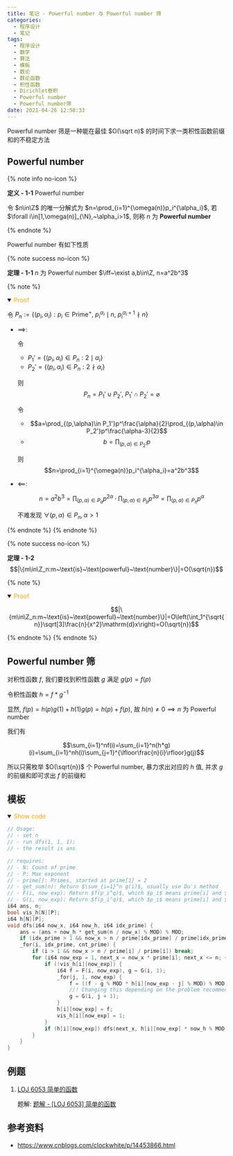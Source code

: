```yaml
---
title: 笔记 - Powerful number 与 Powerful number 筛
categories:
  - 程序设计
  - 笔记
tags:
  - 程序设计
  - 数学
  - 算法
  - 模板
  - 数论
  - 数论函数
  - 积性函数
  - Dirichlet卷积
  - Powerful number
  - Powerful number筛
date: 2021-04-26 12:58:33
---
```


Powerful number 筛是一种能在最佳 $O(\sqrt n)$ 的时间下求一类积性函数前缀和的不稳定方法

<!-- more -->

## Powerful number

{% note info no-icon %}

**<a id="def-1-1">定义 - 1-1</a>** Powerful number

令 $n\in\Z$ 的唯一分解式为 $n=\prod_{i=1}^{\omega(n)}p_i^{\alpha_i}$, 若 $\forall i\in[1,\omega(n)]_{\N},~\alpha_i>1$, 则称 $n$ 为 **Powerful number**

{% endnote %}

Powerful number 有如下性质

{% note success no-icon %}

**<a id="th-1-1">定理 - 1-1</a>** $n$ 为 Powerful number $\iff~\exist a,b\in\Z, n=a^2b^3$

{% note %}

<details open="open">
<summary><font color='orange'>Proof</font></summary>

令 $P_n:=\{(p_i,\alpha_i):p_i\in\text{Prime}^+,~p_i^{\alpha_i}\mid n,~p_i^{\alpha_i+1}\nmid n\}$

- $\implies$:

  令

  - $P_1'=\{(p_i,\alpha_i)\in P_n:2\mid\alpha_i\}$
  - $P_2'=\{(p_i,\alpha_i)\in P_n:2\nmid\alpha_i\}$

  则
  $$P_n=P_1'\cup P_2',~P_1'\cap P_2'=\varnothing$$

  令

  - $$a=\prod_{(p,\alpha)\in P_1'}p^\frac{\alpha}{2}\prod_{(p,\alpha)\in P_2'}p^\frac{\alpha-3}{2}$$
  - $$b=\prod_{(p,\alpha)\in P_2'}p$$

  则
  $$n=\prod_{i=1}^{\omega(n)}p_i^{\alpha_i}=a^2b^3$$

- $\impliedby$:

  $$n=a^2b^3=\prod_{(p,\alpha)\in P_a}p^{2\alpha}\cdot\prod_{(p,\alpha)\in P_b}p^{3\alpha}=\prod_{(p,\alpha)\in P_n}p^\alpha$$

  不难发现 $\forall(p,\alpha)\in P_n,\alpha>1$

</details>

{% endnote %}
{% endnote %}

{% note success no-icon %}

**<a id="th-1-2">定理 - 1-2</a>**
$$|\{m\in\Z_n:m~\text{is}~\text{powerful}~\text{number}\}|=O(\sqrt{n})$$

{% note %}

<details open="open">
<summary><font color='orange'>Proof</font></summary>

$$|\{m\in\Z_n:m~\text{is}~\text{powerful}~\text{number}\}|=O\left(\int_1^{\sqrt{n}}\sqrt[3]\frac{n}{x^2}\mathrm{d}x\right)=O(\sqrt{n})$$

</details>

{% endnote %}
{% endnote %}

## Powerful number 筛

对积性函数 $f$, 我们要找到积性函数 $g$ 满足 $g(p)=f(p)$

令积性函数 $h=f*g^{-1}$

显然, $f(p)=h(p)g(1)+h(1)g(p)=h(p)+f(p)$, 故 $h(n)\ne 0\implies n$ 为 Powerful number

我们有

$$\sum_{i=1}^nf(i)=\sum_{i=1}^n(h*g)(i)=\sum_{i=1}^nh(i)\sum_{j=1}^{\lfloor\frac{n}{i}\rfloor}g(j)$$

所以只需枚举 $O(\sqrt{n})$ 个 Powerful number, 暴力求出对应的 $h$ 值, 并求 $g$ 的前缀和即可求出 $f$ 的前缀和

## 模板

<details open>
<summary><font color='orange'>Show code</font></summary>

```cpp
// Usage:
// - set n
// - run dfs(1, 1, 1);
// - the result is ans

// requires:
// - N: Count of prime
// - P: Max exponent
// - prime[]: Primes, started at prime[1] = 2
// - get_sum(n): Return $\sum_{i=1}^n g(i)$, usually use Du's method
// - F(i, now_exp): Return $f(p_i^q)$, which $p_i$ means prime[i] and $q$ means now_exp
// - G(i, now_exp): Return $f(p_i^q)$, which $p_i$ means prime[i] and $q$ means now_exp
i64 ans, n;
bool vis_h[N][P];
i64 h[N][P];
void dfs(i64 now_x, i64 now_h, i64 idx_prime) {
    ans = (ans + now_h * get_sum(n / now_x) % MOD) % MOD;
    if (idx_prime > 1 && now_x > n / prime[idx_prime] / prime[idx_prime]) return;
    _for(i, idx_prime, cnt_prime) {
        if (i > 1 && now_x > n / prime[i] / prime[i]) break;
        for (i64 now_exp = 1, next_x = now_x * prime[i]; next_x <= n; ++now_exp, next_x *= prime[i]) {
            if (!vis_h[i][now_exp]) {
                i64 f = F(i, now_exp), g = G(i, 1);
                _for(j, 1, now_exp) {
                    f = ((f - g % MOD * h[i][now_exp - j] % MOD) % MOD + MOD) % MOD;
                    //! Changing this depending on the problem recommended
                    g = G(i, j + 1);
                }
                h[i][now_exp] = f;
                vis_h[i][now_exp] = 1;
            }
            if (h[i][now_exp]) dfs(next_x, h[i][now_exp] * now_h % MOD, i + 1);
        }
    }
}
```

</details>

## 例题

1. [LOJ 6053 简单的函数](https://loj.ac/p/6053)

   题解: [题解 - [LOJ 6053] 简单的函数](/article/loj-6053/)

## 参考资料

- <https://www.cnblogs.com/clockwhite/p/14453866.html>
